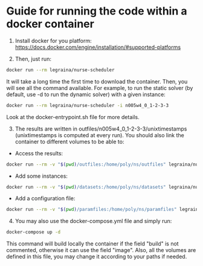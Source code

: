 # Guide for running the code within a docker container

1. Install docker for you platform: https://docs.docker.com/engine/installation/#supported-platforms

2. Then, just run:
````bash
docker run --rm legraina/nurse-scheduler
````
It will take a long time the first time to download the container. Then, you will see all the command available. For example, to run the static solver (by default, use -d to run the dynamic solver) with a given instance:
```bash
docker run --rm legraina/nurse-scheduler -i n005w4_0_1-2-3-3
```
Look at the docker-entrypoint.sh file for more details.

3. The results are written in outfiles/n005w4_0_1-2-3-3/unixtimestamps (unixtimestamps is computed at every run). You should also link the container to different volumes to be able to:
  - Access the results:
  ```bash
  docker run --rm -v "$(pwd)/outfiles:/home/poly/ns/outfiles" legraina/nurse-scheduler -i n005w4_0_1-2-3-3
  ```
  - Add some instances:
  ```bash
  docker run --rm -v "$(pwd)/datasets:/home/poly/ns/datasets" legraina/nurse-scheduler -i n005w4_0_1-2-3-3
  ```
  - Add a configuration file:
  ```bash
  docker run --rm -v "$(pwd)/paramfiles:/home/poly/ns/paramfiles" legraina/nurse-scheduler -i n005w4_0_1-2-3-3
  ```


4. You may also use the docker-compose.yml file and simply run:
  ```bash
  docker-compose up -d
  ```
  This command will build locally the container if the field "build" is not commented, otherwise it can use the field "image". Also, all the volumes are defined in this file, you may change it according to your paths if needed.
